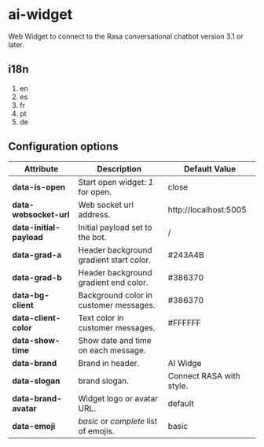 # ai-widget
Web Widget to connect to the Rasa conversational chatbot version 3.1 or later.

## i18n
1. en
2. es
3. fr
4. pt
5. de

## Configuration options
|Attribute|Description|Default Value|
|---------|-----------|-------------|
|**data-is-open**|Start open widget: *1* for open.|close|
|**data-websocket-url**| Web socket url address.|http://localhost:5005|
|**data-initial-payload**|Initial payload set to the bot.|/|
|**data-grad-a**|Header background gradient start color.|#243A4B|
|**data-grad-b**|Header background gradient end color.|#386370|
|**data-bg-client**|Background color in customer messages.|#386370|
|**data-client-color**|Text color in customer messages.|#FFFFFF|
|**data-show-time**|Show date and time on each message.||
|**data-brand**|Brand in header.|AI Widge|
|**data-slogan**|brand slogan.|Connect RASA with style.|
|**data-brand-avatar**|Widget logo or avatar URL.|default|
|**data-emoji**|*basic* or *complete* list of emojis.|basic|
